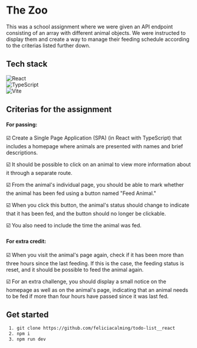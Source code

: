 # The Zoo
This was a school assignment where we were given an API endpoint consisting of an array with different animal objects. We were instructed to display them and create a way to manage their feeding schedule according to the criterias listed further down.

## Tech stack
 ![React](https://img.shields.io/badge/-ReactJs-61DAFB?logo=react&logoColor=white&style=for-the-badge)  
![TypeScript](https://img.shields.io/badge/typescript-%23007ACC.svg?style=for-the-badge&logo=typescript&logoColor=white)  
![Vite](https://img.shields.io/badge/vite-%23646CFF.svg?style=for-the-badge&logo=vite&logoColor=white)  

## Criterias for the assignment
#### For passing:
☑️ Create a Single Page Application (SPA) (in React with TypeScript) that includes a homepage where animals are presented with names and brief descriptions. 

☑️  It should be possible to click on an animal to view more information about it through a separate route. 

☑️ From the animal's individual page, you should be able to mark whether the animal has been fed using a button named "Feed Animal." 

☑️ When you click this button, the animal's status should change to indicate that it has been fed, and the button should no longer be clickable. 

☑️ You also need to include the time the animal was fed.

#### For extra credit:

☑️  When you visit the animal's page again, check if it has been more than three hours since the last feeding. If this is the case, the feeding status is reset, and it should be possible to feed the animal again. 

☑️ For an extra challenge, you should display a small notice on the homepage as well as on the animal's page, indicating that an animal needs to be fed if more than four hours have passed since it was last fed.

## Get started

```txt
 1. git clone https://github.com/feliciacalming/todo-list__react
 2. npm i
 3. npm run dev
```
